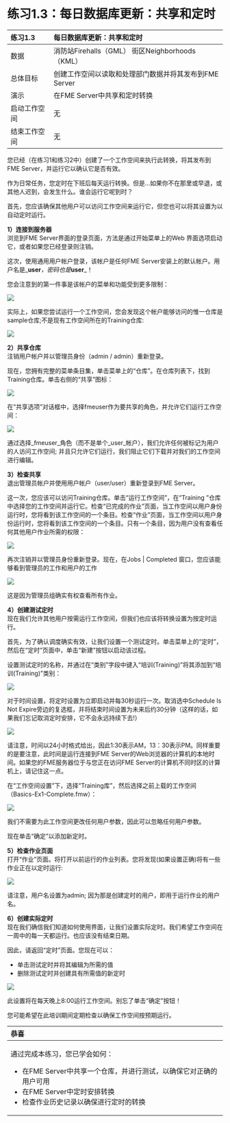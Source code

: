 # 练习1.3：每日数据库更新：共享和定时

|  练习1.3 |  每日数据库更新：共享和定时 |
| :--- | :--- |
| 数据 | 消防站Firehalls（GML） 街区Neighborhoods（KML） |
| 总体目标 | 创建工作空间以读取和处理部门数据并将其发布到FME Server |
| 演示 | 在FME Server中共享和定时转换 |
| 启动工作空间 | 无 |
| 结束工作空间 | 无 |

您已经（在练习1和练习2中）创建了一个工作空间来执行此转换，将其发布到FME Server，并运行它以确认它是否有效。

作为日常任务，您定时在下班后每天运行转换。但是...如果你不在那里或早退，或其他人迟到，会发生什么。谁会运行它呢到时？

首先，您应该确保其他用户可以访问工作空间来运行它，但您也可以将其设置为以自动定时运行。

  
**1）连接到服务器**  
浏览到FME Server界面的登录页面，方法是通过开始菜单上的Web 界面选项启动它，或者如果您已经登录则注销。

这次，使用通用用户帐户登录，该帐户是任何FME Server安装上的默认帐户。用户名是_**user**_，密码也是_**user**_！

您会注意到的第一件事是该帐户的菜单和功能受到更多限制：

[![](../.gitbook/assets/img1.227.ex3.usermenu.png)](https://github.com/xuhengxx/FMETraining-1/tree/f1cdae5373cf9425ee2d148732792713c9043d44/ServerAuthoring1Basics/Images/Img1.227.Ex3.UserMenu.png)

实际上，如果您尝试运行一个工作空间，您会发现这个帐户能够访问的惟一仓库是sample仓库;不是现有工作空间所在的Training仓库:

[![](../.gitbook/assets/img1.228.ex3.userrepository.png)](https://github.com/xuhengxx/FMETraining-1/tree/f1cdae5373cf9425ee2d148732792713c9043d44/ServerAuthoring1Basics/Images/Img1.228.Ex3.UserRepository.png)

  
**2）共享仓库**  
注销用户帐户并以管理员身份（admin / admin）重新登录。

现在，您拥有完整的菜单条目集，单击菜单上的“仓库”。在仓库列表下，找到Training仓库。单击右侧的“共享”图标：

[![](../.gitbook/assets/img1.229.ex3.sharebutton.png)](https://github.com/xuhengxx/FMETraining-1/tree/f1cdae5373cf9425ee2d148732792713c9043d44/ServerAuthoring1Basics/Images/Img1.229.Ex3.ShareButton.png)

在“共享选项”对话框中，选择fmeuser作为要共享的角色，并允许它们运行工作空间：

[![](../.gitbook/assets/img1.230.ex3.sharedialog.png)](https://github.com/xuhengxx/FMETraining-1/tree/f1cdae5373cf9425ee2d148732792713c9043d44/ServerAuthoring1Basics/Images/Img1.230.Ex3.ShareDialog.png)

通过选择_fmeuser_角色（而不是单个_user_帐户），我们允许任何被标记为用户的人访问工作空间; 并且只允许它们运行，我们阻止它们下载并对我们的工作空间进行编辑。

  
**3）检查共享**  
退出管理员帐户并使用用户帐户（user/user）重新登录到FME Server。

这一次，您应该可以访问Training仓库。单击“运行工作空间”，在“Training ”仓库中选择您的工作空间并运行它。检查“已完成的作业”页面，当工作空间以用户身份运行时，您将看到该工作空间的一个条目。检查“作业”页面，当工作空间以用户身份运行时，您将看到该工作空间的一个条目。只有一个条目，因为用户没有查看任何其他用户作业所需的权限：

[![](../.gitbook/assets/img1.231.ex3.completedjobuser.png)](https://github.com/xuhengxx/FMETraining-1/tree/f1cdae5373cf9425ee2d148732792713c9043d44/ServerAuthoring1Basics/Images/Img1.231.Ex3.CompletedJobUser.png)

再次注销并以管理员身份重新登录。现在，在Jobs \| Completed 窗口，您应该能够看到管理员的工作和用户的工作

[![](../.gitbook/assets/img1.232.ex3.multiuserjobslist.png)](https://github.com/xuhengxx/FMETraining-1/tree/f1cdae5373cf9425ee2d148732792713c9043d44/ServerAuthoring1Basics/Images/Img1.232.Ex3.MultiUserJobsList.png)

这是因为管理员组确实有权查看所有作业。

  
**4）创建测试定时**  
现在我们允许其他用户按需运行工作空间，但我们也应该将转换设置为按定时运行。

首先，为了确认调度确实有效，让我们设置一个测试定时。单击菜单上的“定时”，然后在“定时”页面中，单击“新建”按钮以启动该过程。

设置测试定时的名称，并通过在“类别”字段中键入“培训\(Training\)”将其添加到“培训\(Training\)”类别：

[![](../.gitbook/assets/img1.233.ex3.newschedule.png)](https://github.com/xuhengxx/FMETraining-1/tree/f1cdae5373cf9425ee2d148732792713c9043d44/ServerAuthoring1Basics/Images/Img1.233.Ex3.NewSchedule.png)

对于时间设置，将定时设置为立即启动并每30秒运行一次。取消选中Schedule Is Not Expire旁边的复选框，并将结束时间设置为未来后约30分钟（这样的话，如果我们忘记取消定时安排，它不会永远持续下去!）

[![](../.gitbook/assets/img1.234.ex3.setschedule.png)](https://github.com/xuhengxx/FMETraining-1/tree/f1cdae5373cf9425ee2d148732792713c9043d44/ServerAuthoring1Basics/Images/Img1.234.Ex3.SetSchedule.png)

请注意，时间以24小时格式给出，因此1:30表示AM，13：30表示PM。同样重要的是要注意，此时间是运行连接到FME Server的Web浏览器的计算机的本地时间。如果您的FME服务器位于与您正在访问FME Server的计算机不同时区的计算机上，请记住这一点。

在“工作空间设置”下，选择“Training库”，然后选择之前上载的工作空间（Basics-Ex1-Complete.fmw）：

[![](../.gitbook/assets/img1.235.ex3.newscheduleworkspace.png)](https://github.com/xuhengxx/FMETraining-1/tree/f1cdae5373cf9425ee2d148732792713c9043d44/ServerAuthoring1Basics/Images/Img1.235.Ex3.NewScheduleWorkspace.png)

我们不需要为此工作空间更改任何用户参数，因此可以忽略任何用户参数。

现在单击“确定”以添加新定时。

  
**5）检查作业页面**  
打开“作业”页面。将打开以前运行的作业列表。您将发现\(如果设置正确\)将有一些作业正在以定时运行:

[![](../.gitbook/assets/img1.236.ex3.newschedulejobs.png)](https://github.com/xuhengxx/FMETraining-1/tree/f1cdae5373cf9425ee2d148732792713c9043d44/ServerAuthoring1Basics/Images/Img1.236.Ex3.NewScheduleJobs.png)

请注意，用户名设置为admin; 因为那是创建定时的用户，即用于运行作业的用户名。

  
**6）创建实际定时**  
现在我们确信我们知道如何使用界面，让我们设置实际定时。我们希望工作空间在一周中的每一天都运行。也应该没有结束日期。

因此，请返回“定时”页面。您现在可以：

* 单击测试定时并将其编辑为所需的值
* 删除测试定时并创建具有所需值的新定时

[![](../.gitbook/assets/img1.237.ex3.changedschedule.png)](https://github.com/xuhengxx/FMETraining-1/tree/f1cdae5373cf9425ee2d148732792713c9043d44/ServerAuthoring1Basics/Images/Img1.237.Ex3.ChangedSchedule.png)

此设置将在每天晚上8:00运行工作空间。别忘了单击“确定”按钮！

您可能希望在此培训期间定期检查以确保工作空间按预期运行。

<table>
  <thead>
    <tr>
      <th style="text-align:left">恭喜</th>
    </tr>
  </thead>
  <tbody>
    <tr>
      <td style="text-align:left">
        <p>通过完成本练习，您已学会如何：
          <br />
        </p>
        <ul>
          <li>在FME Server中共享一个仓库，并进行测试，以确保它对正确的用户可用</li>
          <li>在FME Server中定时安排转换</li>
          <li>检查作业历史记录以确保进行定时的转换</li>
        </ul>
      </td>
    </tr>
  </tbody>
</table>
